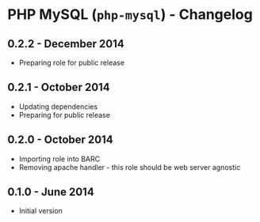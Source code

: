 # PHP MySQL (`php-mysql`) - Changelog

## 0.2.2 - December 2014

* Preparing role for public release

## 0.2.1 - October 2014

* Updating dependencies
* Preparing for public release

## 0.2.0 - October 2014

* Importing role into BARC
* Removing apache handler - this role should be web server agnostic

## 0.1.0 - June 2014

* Initial version
